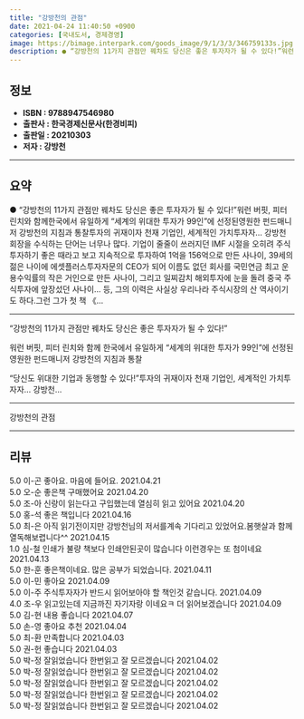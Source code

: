 ```yaml
---
title: "강방천의 관점"
date: 2021-04-24 11:40:50 +0900
categories: [국내도서, 경제경영]
image: https://bimage.interpark.com/goods_image/9/1/3/3/346759133s.jpg
description: ● “강방천의 11가지 관점만 꿰차도 당신은 좋은 투자자가 될 수 있다!”워런 버핏, 피터 린치와 함께한국에서 유일하게 “세계의 위대한 투자가 99인”에 선정된영원한 펀드매니저 강방천의 지침과 통찰투자의 귀재이자 천재 기업인, 세계적인 가치투자자… 강방천 회장을 수식하는 단어는 너무나
---
```


## **정보**

- **ISBN : 9788947546980**
- **출판사 : 한국경제신문사(한경비피)**
- **출판일 : 20210303**
- **저자 : 강방천**

------



## **요약**

●  “강방천의 11가지 관점만 꿰차도 당신은 좋은 투자자가 될 수 있다!”워런 버핏, 피터 린치와 함께한국에서 유일하게 “세계의 위대한 투자가 99인”에 선정된영원한 펀드매니저 강방천의 지침과 통찰투자의 귀재이자 천재 기업인, 세계적인 가치투자자… 강방천 회장을 수식하는 단어는 너무나 많다. 기업이 줄줄이 쓰러지던 IMF 시절을 오히려 주식투자하기 좋은 때라고 보고 지속적으로 투자하여 1억을 156억으로 만든 사나이, 39세의 젊은 나이에 에셋플러스투자자문의 CEO가 되어 이름도 없던 회사를 국민연금 최고 운용수익률의 작은 거인으로 만든 사나이, 그리고 일찌감치 해외투자에 눈을 돌려 중국 주식투자에 앞장섰던 사나이… 등, 그의 이력은 사실상 우리나라 주식시장의 산 역사이기도 하다.그런 그가 첫 책 《...

------

“강방천의 11가지 관점만 꿰차도 당신은 좋은 투자자가 될 수 있다!”

워런 버핏, 피터 린치와 함께
한국에서 유일하게 “세계의 위대한 투자가 99인”에 선정된
영원한 펀드매니저 강방천의 지침과 통찰

“당신도 위대한 기업과 동행할 수 있다!”투자의 귀재이자 천재 기업인, 세계적인 가치투자자… 강방천... 

------


강방천의 관점 

------


## **리뷰** 

5.0 이-곤 좋아요. 마음에 들어요. 2021.04.21 <br/>5.0 오-순 좋은책 구매했어요 2021.04.20 <br/>5.0 조-아 신랑이 읽는다고 구입했는데 열심히 읽고 있어요 2021.04.20 <br/>5.0 홍-석 좋은 책입니다 2021.04.16 <br/>5.0 최-은 아직 읽기전이지만 강방천님의 저서를계속 기다리고 있었어요.봄햇살과 함께 열독해보렵니다^^ 2021.04.15 <br/>1.0 심-철 인쇄가 불량 책보다 인쇄안된곳이 많습니다
이런경우는 또 첨이네요 2021.04.13 <br/>5.0 한-훈 좋은책이네요. 많은 공부가 되었습니다.  2021.04.11 <br/>5.0 이-민 좋아요 2021.04.09 <br/>5.0 이-주 주식투자자가 반드시 읽어보아야 할 책인것 같습니다. 2021.04.09 <br/>4.0 조-우 읽고있는데 지금까진 자기자랑 이네요ㅋ 더 읽어보겠습니다 2021.04.09 <br/>5.0 김-현 내용 좋습니다 2021.04.07 <br/>5.0 손-영 좋아요 추천 2021.04.04 <br/>5.0 최-환 만족합니다 2021.04.03 <br/>5.0 권-헌 좋습니다 2021.04.03 <br/>5.0 박-정 잘읽었습니다 한번읽고 잘 모르겠습니다  2021.04.02 <br/>5.0 박-정 잘읽었습니다 한번읽고 잘 모르겠습니다  2021.04.02 <br/>5.0 박-정 잘읽었습니다 한번읽고 잘 모르겠습니다  2021.04.02 <br/>5.0 박-정 잘읽었습니다 한번읽고 잘 모르겠습니다  2021.04.02 <br/>5.0 박-정 잘읽었습니다 한번읽고 잘 모르겠습니다  2021.04.02 <br/>